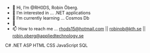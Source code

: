 - 👋 Hi, I’m @RH0DS, Robin Öberg. 
- 👀 I’m interested in ... .NET applications
- 🌱 I’m currently learning ... Cosmos Db
- 💞️ 
- 📫 How to reach me ... rhods15@hotmail.com || robinob@kth.se || robin.oberg@appliedtechnology.se



C#
.NET ASP
HTML
CSS
JavaScript
SQL
